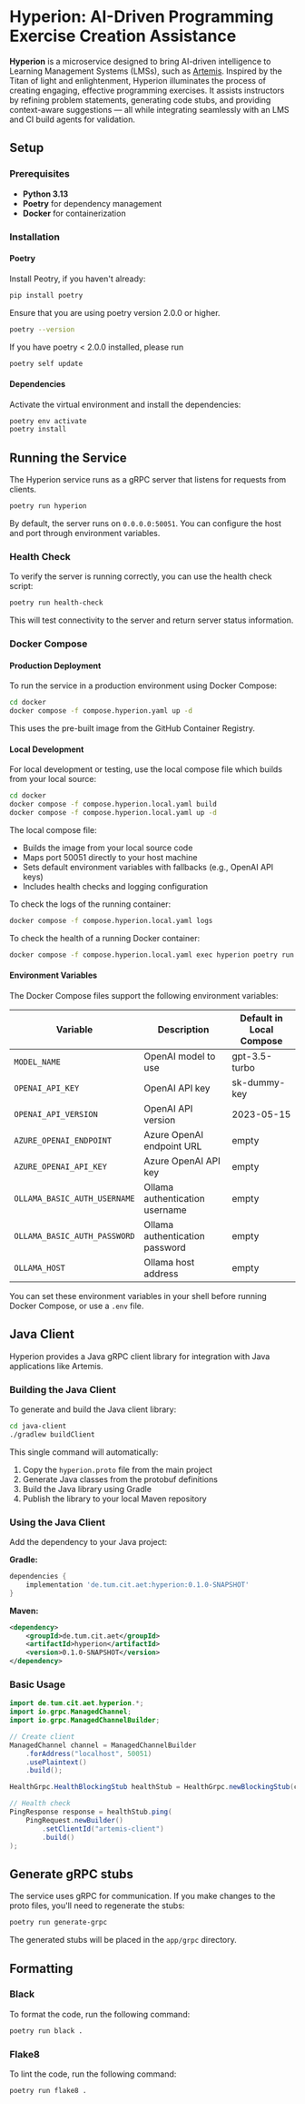 # Hyperion: AI-Driven Programming Exercise Creation Assistance

**Hyperion** is a microservice designed to bring AI-driven intelligence to Learning Management Systems (LMSs), such as [Artemis](https://github.com/ls1intum/Artemis). Inspired by the Titan of light and enlightenment, Hyperion illuminates the process of creating engaging, effective programming exercises. It assists instructors by refining problem statements, generating code stubs, and providing context-aware suggestions — all while integrating seamlessly with an LMS and CI build agents for validation.

## Setup

### Prerequisites

- **Python 3.13**
- **Poetry** for dependency management
- **Docker** for containerization

### Installation

#### Poetry

Install Peotry, if you haven't already:

```bash
pip install poetry
```

Ensure that you are using poetry version 2.0.0 or higher.

```bash
poetry --version
```

If you have poetry < 2.0.0 installed, please run

```bash
poetry self update
```

#### Dependencies

Activate the virtual environment and install the dependencies:

```bash
poetry env activate
poetry install
```

## Running the Service

The Hyperion service runs as a gRPC server that listens for requests from clients.

```bash
poetry run hyperion
```

By default, the server runs on `0.0.0.0:50051`. You can configure the host and port through environment variables.

### Health Check

To verify the server is running correctly, you can use the health check script:

```bash
poetry run health-check
```

This will test connectivity to the server and return server status information.

### Docker Compose

#### Production Deployment

To run the service in a production environment using Docker Compose:

```bash
cd docker
docker compose -f compose.hyperion.yaml up -d
```

This uses the pre-built image from the GitHub Container Registry.

#### Local Development

For local development or testing, use the local compose file which builds from your local source:

```bash
cd docker
docker compose -f compose.hyperion.local.yaml build
docker compose -f compose.hyperion.local.yaml up -d
```

The local compose file:

- Builds the image from your local source code
- Maps port 50051 directly to your host machine
- Sets default environment variables with fallbacks (e.g., OpenAI API keys)
- Includes health checks and logging configuration

To check the logs of the running container:

```bash
docker compose -f compose.hyperion.local.yaml logs
```

To check the health of a running Docker container:

```bash
docker compose -f compose.hyperion.local.yaml exec hyperion poetry run health-check
```

#### Environment Variables

The Docker Compose files support the following environment variables:

| Variable                     | Description                    | Default in Local Compose |
| ---------------------------- | ------------------------------ | ------------------------ |
| `MODEL_NAME`                 | OpenAI model to use            | gpt-3.5-turbo            |
| `OPENAI_API_KEY`             | OpenAI API key                 | sk-dummy-key             |
| `OPENAI_API_VERSION`         | OpenAI API version             | 2023-05-15               |
| `AZURE_OPENAI_ENDPOINT`      | Azure OpenAI endpoint URL      | empty                    |
| `AZURE_OPENAI_API_KEY`       | Azure OpenAI API key           | empty                    |
| `OLLAMA_BASIC_AUTH_USERNAME` | Ollama authentication username | empty                    |
| `OLLAMA_BASIC_AUTH_PASSWORD` | Ollama authentication password | empty                    |
| `OLLAMA_HOST`                | Ollama host address            | empty                    |

You can set these environment variables in your shell before running Docker Compose, or use a `.env` file.

## Java Client

Hyperion provides a Java gRPC client library for integration with Java applications like Artemis.

### Building the Java Client

To generate and build the Java client library:

```bash
cd java-client
./gradlew buildClient
```

This single command will automatically:

1. Copy the `hyperion.proto` file from the main project
2. Generate Java classes from the protobuf definitions
3. Build the Java library using Gradle
4. Publish the library to your local Maven repository

### Using the Java Client

Add the dependency to your Java project:

**Gradle:**

```gradle
dependencies {
    implementation 'de.tum.cit.aet:hyperion:0.1.0-SNAPSHOT'
}
```

**Maven:**

```xml
<dependency>
    <groupId>de.tum.cit.aet</groupId>
    <artifactId>hyperion</artifactId>
    <version>0.1.0-SNAPSHOT</version>
</dependency>
```

### Basic Usage

```java
import de.tum.cit.aet.hyperion.*;
import io.grpc.ManagedChannel;
import io.grpc.ManagedChannelBuilder;

// Create client
ManagedChannel channel = ManagedChannelBuilder
    .forAddress("localhost", 50051)
    .usePlaintext()
    .build();

HealthGrpc.HealthBlockingStub healthStub = HealthGrpc.newBlockingStub(channel);

// Health check
PingResponse response = healthStub.ping(
    PingRequest.newBuilder()
        .setClientId("artemis-client")
        .build()
);
```

## Generate gRPC stubs

The service uses gRPC for communication. If you make changes to the proto files, you'll need to regenerate the stubs:

```bash
poetry run generate-grpc
```

The generated stubs will be placed in the `app/grpc` directory.

## Formatting

### Black

To format the code, run the following command:

```bash
poetry run black .
```

### Flake8

To lint the code, run the following command:

```bash
poetry run flake8 .
```
